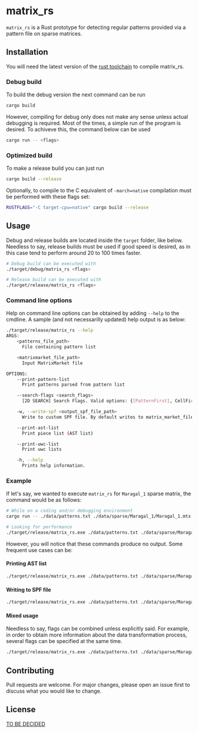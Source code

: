 # matrix_rs

`matrix_rs` is a Rust prototype for detecting regular patterns provided via a pattern file on sparse matrices.

## Installation

You will need the latest version of the [rust toolchain](https://rustup.rs) to compile matrix_rs.

### Debug build
To build the debug version the next command can be run
```bash
cargo build
```

However, compiling for debug only does not make any sense unless actual debugging is required. Most of the times, a simple run of the program is desired. To achiveve this, the command below can be used
```bash
cargo run -- <flags>
```

### Optimized build
To make a release build you can just run
```bash
cargo build --release
```

Optionally, to compile to the C equivalent of `-march=native` compilation must be performed with these flags set:
```bash
RUSTFLAGS="-C target-cpu=native" cargo build --release
```

## Usage
Debug and release builds are located inside the `target` folder, like below. Needless to say, release builds must be used if good speed is desired, as in this case tend to perform around 20 to 100 times faster.
```bash
# Debug build can be executed with
./target/debug/matrix_rs <flags>

# Release build can be executed with
./target/release/matrix_rs <flags>
```

### Command line options
Help on command line options can be obtained by adding `--help` to the cmdline. A sample (and not necessarilly updated) help output is as below:
```bash
./target/release/matrix_rs --help
ARGS:
    <patterns_file_path>
      File containing pattern list

    <matrixmarket_file_path>
      Input MatrixMarket file

OPTIONS:
    --print-pattern-list
      Print patterns parsed from pattern list

    --search-flags <search_flags>
      [2D SEARCH] Search Flags. Valid options: {[PatternFirst], CellFirst} where [] = default.

    -w, --write-spf <output_spf_file_path>
      Write to custom SPF file. By default writes to matrix_market_file.mtx.spf

    --print-ast-list
      Print piece list (AST list)

    --print-uwc-list
      Print uwc lists

    -h, --help
      Prints help information.
```

### Example
If let's say, we wanted to execute `matrix_rs` for `Maragal_1` sparse matrix, the command would be as follows:
```bash
# While on a coding and/or debugging environment
cargo run -- ./data/patterns.txt ./data/sparse/Maragal_1/Maragal_1.mtx

# Looking for performance
./target/release/matrix_rs.exe ./data/patterns.txt ./data/sparse/Maragal_1/Maragal_1.mtx
```

However, you will notice that these commands produce no output. Some frequent use cases can be:

#### Printing AST list
```bash
./target/release/matrix_rs.exe ./data/patterns.txt ./data/sparse/Maragal_1/Maragal_1.mtx --print-ast-list
```

#### Writing to SPF file
```bash
./target/release/matrix_rs.exe ./data/patterns.txt ./data/sparse/Maragal_1/Maragal_1.mtx -w Maragal_1.spf
```

#### Mixed usage
Needless to say, flags can be combined unless explicitly said. For example, in order to obtain more information about the data transformation process, several flags can be specified at the same time.
```bash
./target/release/matrix_rs.exe ./data/patterns.txt ./data/sparse/Maragal_1/Maragal_1.mtx -w Maragal_1.spf --print-ast-list --print-uwc-list --print-pattern-list
```

## Contributing
Pull requests are welcome. For major changes, please open an issue first
to discuss what you would like to change.

## License
[TO BE DECIDED](https://www.youtube.com/watch?v=SEGLhUZRZdY)